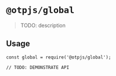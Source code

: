 # `@otpjs/global`

> TODO: description

## Usage

```
const global = require('@otpjs/global');

// TODO: DEMONSTRATE API
```
